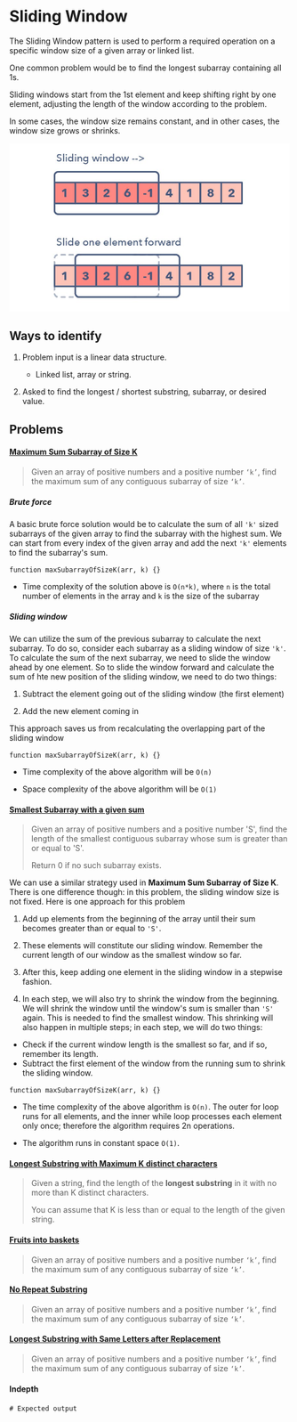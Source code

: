 # Sliding Window

The Sliding Window pattern is used to perform a required operation on a specific window size of a given array or linked list.

One common problem would be to find the longest subarray containing all 1s.
 
Sliding windows start from the 1st element and keep shifting right by one element, adjusting the length of the window according to the problem. 

In some cases, the window size remains constant, and in other cases, the window size grows or shrinks.


![sliding window](../../../assets/sliding_window.png)


## Ways to identify

1. Problem input is a linear data structure.
    - Linked list, array or string.

2. Asked to find the longest / shortest substring, subarray, or desired value.

## Problems

#### [Maximum Sum Subarray of Size K](/02.%20Maximum%20Sum%20Subarray%20of%20Size%20K.py) 

> Given an array of positive numbers and a positive number `‘k’`, find the maximum sum of any contiguous subarray of size `‘k’`.

##### Brute force
A basic brute force solution would be to calculate the sum of all `'k'` sized subarrays of the given array to find the subarray with the highest sum.
We can start from every index of the given array and add the next `'k'` elements to find the subarray's sum.

```
function maxSubarrayOfSizeK(arr, k) {}
```

- Time complexity of the solution above is `O(n*k)`, where `n` is the total number of elements in the array and `k` is the size of the subarray


##### Sliding window 

We can utilize the sum of the previous subarray to calculate the next subarray. To do so, consider each subarray as a sliding window of size `'k'`. To calculate the sum of the next subarray, we need to slide the window ahead by one element. So to slide the window forward and calculate the sum of hte new position of the sliding window, we need to do two things:

1. Subtract the element going out of the sliding window (the first element)

2. Add the new element coming in 

This approach saves us from recalculating the overlapping part of the sliding window


```
function maxSubarrayOfSizeK(arr, k) {}
```

- Time complexity of the above algorithm will be `O(n)`

- Space complexity of the above algorithm will be `O(1)`

#### [Smallest Subarray with a given sum](/03.%20Smallest%20Subarray%20with%20a%20given%20sum.py)

> Given an array of positive numbers and a positive number 'S', find the length of the smallest contiguous subarray whose sum is greater than or equal to 'S'.
> 
> Return 0 if no such subarray exists.

We can use a similar strategy used in **Maximum Sum Subarray of Size K**. There is one difference though: in this problem, the sliding window size is not fixed.
Here is one approach for this problem 

1. Add up elements from the beginning of the array until their sum becomes greater than or equal to `'S'`.

2. These elements will constitute our sliding window. Remember the current length of our window as the smallest window so far.

3. After this, keep adding one element in the sliding window in a stepwise fashion.

4. In each step, we will also try to shrink the window from the beginning. We will shrink the window until the window's sum is smaller than `'S'` again. This is needed to find the smallest window. This shrinking will also happen in multiple steps; in each step, we will do two things: 

- Check if the current window length is the smallest so far, and if so, remember its length.
- Subtract the first element of the window from the running sum to shrink the sliding window.

```
function maxSubarrayOfSizeK(arr, k) {}
```

- The time complexity of the above algorithm is `O(n)`. The outer for loop runs for all elements, and the inner while loop processes each element only once; therefore the algorithm requires 2n operations.

- The algorithm runs in constant space `O(1)`.

#### [Longest Substring with Maximum K distinct characters](/04.%20Longest%20Substring%20with%20Maximum%20K%20distinct%20characters.py)

> Given a string, find the length of the **longest substring** in it with no more than K distinct characters.
>
> You can assume that K is less than or equal to the length of the given string.




#### [Fruits into baskets](link)

> Given an array of positive numbers and a positive number `‘k’`, find the maximum sum of any contiguous subarray of size `‘k’`.

#### [No Repeat Substring](link)
> Given an array of positive numbers and a positive number `‘k’`, find the maximum sum of any contiguous subarray of size `‘k’`.

#### [Longest Substring with Same Letters after Replacement](link)

> Given an array of positive numbers and a positive number `‘k’`, find the maximum sum of any contiguous subarray of size `‘k’`.






#### Indepth 





```
# Expected output
```


